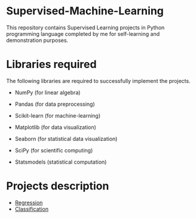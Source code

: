 # Supervised-Machine-Learning

This repository contains Supervised Learning projects in Python programming language completed by me for self-learning and demonstration purposes.

# Libraries required

The following libraries are required to successfully implement the projects.

* NumPy (for linear algebra)

* Pandas (for data preprocessing)

* Scikit-learn (for machine-learning)

* Matplotlib (for data visualization)

* Seaborn (for statistical data visualization)

* SciPy (for scientific computing)

* Statsmodels (statistical computation)

# Projects description

* [Regression](https://github.com/poojarao76/Supervised-Machine-Learning/tree/main/Regression)
* [Classification](https://github.com/poojarao76/Supervised-Machine-Learning/tree/main/Classifcation)
